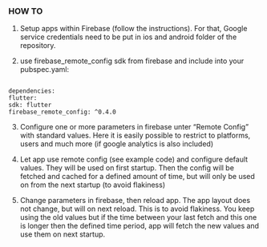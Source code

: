 ### HOW TO

1. Setup apps within Firebase (follow the instructions). For that, Google service credentials need to be put in ios and android folder of the repository.

2. use firebase_remote_config sdk from firebase and include into your pubspec.yaml:

<code>
dependencies:
flutter:
sdk: flutter
firebase_remote_config: ^0.4.0
</code>

3. Configure one or more parameters in firebase unter “Remote Config” with standard values. Here it is easily possible to restrict to platforms, users and much more (if google analytics is also included)

4. Let app use remote config (see example code) and configure default values. They will be used on first startup. Then the config will be fetched and cached for a defined amount of time, but will only be used on from the next startup (to avoid flakiness)

5. Change parameters in firebase, then reload app. The app layout does not change, but will on next reload. This is to avoid flakiness. You keep using the old values but if the time between your last fetch and this one is longer then the defined time period, app will fetch the new values and use them on next startup.
